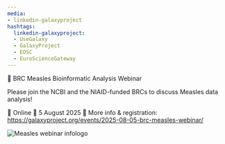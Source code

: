 ```yaml
---
media:
- linkedin-galaxyproject
hashtags:
  linkedin-galaxyproject:
  - UseGalaxy
  - GalaxyProject
  - EOSC
  - EuroScienceGateway
---
```

📣 BRC Measles Bioinformatic Analysis Webinar

Please join the NCBI and the NIAID-funded BRCs to discuss Measles data analysis!

📍 Online
📅 5 August 2025
🔗 More info & registration: https://galaxyproject.org/events/2025-08-05-brc-measles-webinar/

![Measles webinar infologo](https://galaxyproject.org/assets/static/1752585196937.7c86909.98e3d8698249838fa50247abe038a2ed.png)
